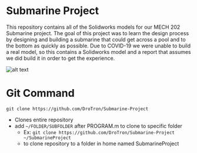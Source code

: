 # Submarine Project
This repository contains all of the Solidworks models for our MECH 202 Submarine project. The goal of this project was to learn the design process by designing and building a submarine that could get across a pool and to the bottom as quickly as possible. Due to COVID-19 we were unable to build a real model, so this contains a Solidworks model and a report that assumes we did build it in order to get the experience.


   ![alt text](https://github.com/DroTron/Submarine-Project/blob/master/Solidworks/Pictures/1.PNG)
   
# Git Command
`git clone https://github.com/DroTron/Submarine-Project`
*  Clones entire repository
*  add `~/FOLDER/SUBFOLDER` after PROGRAM.m to clone to specific folder
   * Ex: `git clone https://github.com/DroTron/Submarine-Project ~/SubmarineProject`
   * to clone repository to a folder in home named SubmarineProject
